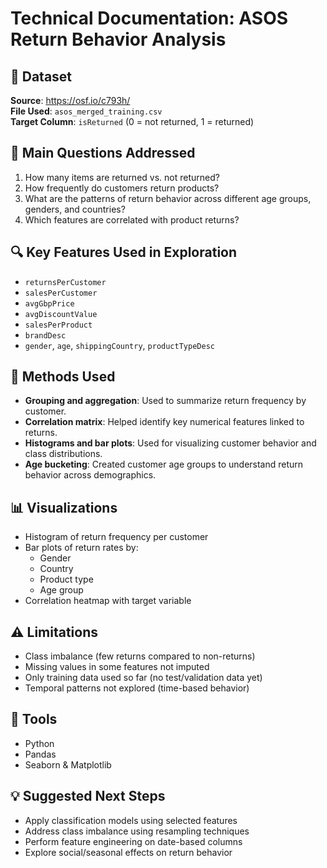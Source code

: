 
# Technical Documentation: ASOS Return Behavior Analysis

## 📁 Dataset

**Source**: https://osf.io/c793h/  
**File Used**: `asos_merged_training.csv`  
**Target Column**: `isReturned` (0 = not returned, 1 = returned)

## 📌 Main Questions Addressed

1. How many items are returned vs. not returned?
2. How frequently do customers return products?
3. What are the patterns of return behavior across different age groups, genders, and countries?
4. Which features are correlated with product returns?

## 🔍 Key Features Used in Exploration

- `returnsPerCustomer`
- `salesPerCustomer`
- `avgGbpPrice`
- `avgDiscountValue`
- `salesPerProduct`
- `brandDesc`
- `gender`, `age`, `shippingCountry`, `productTypeDesc`

## 🧪 Methods Used

- **Grouping and aggregation**: Used to summarize return frequency by customer.
- **Correlation matrix**: Helped identify key numerical features linked to returns.
- **Histograms and bar plots**: Used for visualizing customer behavior and class distributions.
- **Age bucketing**: Created customer age groups to understand return behavior across demographics.

## 📊 Visualizations

- Histogram of return frequency per customer
- Bar plots of return rates by:
  - Gender
  - Country
  - Product type
  - Age group
- Correlation heatmap with target variable

## ⚠️ Limitations

- Class imbalance (few returns compared to non-returns)
- Missing values in some features not imputed
- Only training data used so far (no test/validation data yet)
- Temporal patterns not explored (time-based behavior)

## 🔧 Tools

- Python
- Pandas
- Seaborn & Matplotlib

## 💡 Suggested Next Steps

- Apply classification models using selected features
- Address class imbalance using resampling techniques
- Perform feature engineering on date-based columns
- Explore social/seasonal effects on return behavior
